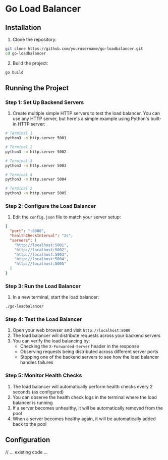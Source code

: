 # Go Load Balancer


## Installation

1. Clone the repository:
```bash
git clone https://github.com/yourusername/go-loadbalancer.git
cd go-loadbalancer
```

2. Build the project:
```bash
go build
```

## Running the Project

### Step 1: Set Up Backend Servers
1. Create multiple simple HTTP servers to test the load balancer. You can use any HTTP server, but here's a simple example using Python's built-in HTTP server:
```bash
# Terminal 1
python3 -m http.server 5001

# Terminal 2
python3 -m http.server 5002

# Terminal 3
python3 -m http.server 5003

# Terminal 4
python3 -m http.server 5004

# Terminal 5
python3 -m http.server 5005
```

### Step 2: Configure the Load Balancer
1. Edit the `config.json` file to match your server setup:
```json
{
  "port": ":8080",
  "healthCheckInterval": "2s",
  "servers": [
    "http://localhost:5001",
    "http://localhost:5002",
    "http://localhost:5003",
    "http://localhost:5004",
    "http://localhost:5005"
  ]
}
```

### Step 3: Run the Load Balancer
1. In a new terminal, start the load balancer:
```bash
./go-loadbalancer
```

### Step 4: Test the Load Balancer
1. Open your web browser and visit `http://localhost:8080`
2. The load balancer will distribute requests across your backend servers
3. You can verify the load balancing by:
   - Checking the `X-Forwarded-Server` header in the response
   - Observing requests being distributed across different server ports
   - Stopping one of the backend servers to see how the load balancer handles failures

### Step 5: Monitor Health Checks
1. The load balancer will automatically perform health checks every 2 seconds (as configured)
2. You can observe the health check logs in the terminal where the load balancer is running
3. If a server becomes unhealthy, it will be automatically removed from the pool
4. When a server becomes healthy again, it will be automatically added back to the pool

## Configuration

// ... existing code ...
